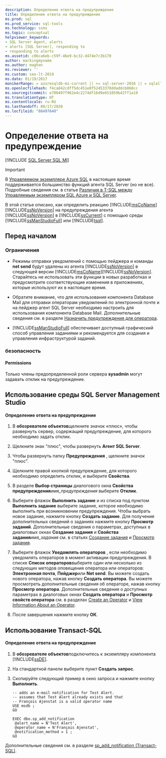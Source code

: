 ```yaml
---
description: Определение ответа на предупреждение
title: Определение ответа на предупреждение
ms.prod: sql
ms.prod_service: sql-tools
ms.technology: ssms
ms.topic: conceptual
helpviewer_keywords:
- SQL Server Agent, alerts
- alerts [SQL Server], responding to
- responding to alerts
ms.assetid: c86ca6eb-c59f-46e9-bc32-d474e7c3b170
author: markingmyname
ms.author: maghan
ms.reviewer: ''
ms.custom: seo-lt-2019
ms.date: 01/19/2017
monikerRange: = azuresqldb-mi-current || >= sql-server-2016 || = sqlallproducts-allversions
ms.openlocfilehash: f4ca842cdff5dc451e8f52453378ddaddcb868cc
ms.sourcegitcommit: e700497f962e4c2274df16d9e651059b42ff1a10
ms.translationtype: HT
ms.contentlocale: ru-RU
ms.lasthandoff: 08/17/2020
ms.locfileid: "88497640"
---
```

# <a name="define-the-response-to-an-alert"></a>Определение ответа на предупреждение

[!INCLUDE [SQL Server SQL MI](../../includes/applies-to-version/sql-asdbmi.md)]

> [!IMPORTANT]  
> В [Управляемом экземпляре Azure SQL](https://docs.microsoft.com/azure/sql-database/sql-database-managed-instance) в настоящее время поддерживается большинство функций агента SQL Server (но не все). Подробные сведения см. в статье [Различия в T-SQL между Управляемым экземпляром SQL Azure и SQL Server](https://docs.microsoft.com/azure/sql-database/sql-database-managed-instance-transact-sql-information#sql-server-agent).

В этой статье описано, как определить реакцию [!INCLUDE[msCoName](../../includes/msconame_md.md)] [!INCLUDE[ssNoVersion](../../includes/ssnoversion-md.md)] на предупреждения агента [!INCLUDE[ssNoVersion](../../includes/ssnoversion-md.md)] в [!INCLUDE[ssCurrent](../../includes/sscurrent-md.md)] с помощью среды [!INCLUDE[ssManStudioFull](../../includes/ssmanstudiofull-md.md)] или [!INCLUDE[tsql](../../includes/tsql-md.md)].  
  
## <a name="before-you-begin"></a><a name="BeforeYouBegin"></a>Перед началом  
  
### <a name="limitations-and-restrictions"></a><a name="Restrictions"></a>Ограничения  
  
-   Режимы отправки уведомлений с помощью пейджера и команды **net send** будут удалены из агента [!INCLUDE[ssNoVersion](../../includes/ssnoversion-md.md)] в следующей версии [!INCLUDE[msCoName](../../includes/msconame_md.md)][!INCLUDE[ssNoVersion](../../includes/ssnoversion-md.md)]. Старайтесь не использовать эти функции в новых разработках и предусмотрите соответствующие изменения в приложениях, которые используют их в настоящее время.  
  
-   Обратите внимание, что для использования компонента Database Mail для отправки операторам уведомлений по электронной почте и на пейджер агент SQL Server необходимо настроить для использования компонента Database Mail. Дополнительные сведения см. в разделе [Назначить предупреждения для оператора](assign-alerts-to-an-operator.md).  
  
-   [!INCLUDE[ssManStudioFull](../../includes/ssmanstudiofull-md.md)] обеспечивает доступный графический способ управления заданиями и рекомендуется для создания и управления инфраструктурой заданий.  
  
### <a name="security"></a><a name="Security"></a>безопасность  
  
#### <a name="permissions"></a><a name="Permissions"></a>Permissions  
Только члены предопределенной роли сервера **sysadmin** могут задавать отклик на предупреждение.  
  
## <a name="using-sql-server-management-studio"></a><a name="SSMSProcedure"></a>Использование среды SQL Server Management Studio  
  
#### <a name="to-define-the-response-to-an-alert"></a>Определение ответа на предупреждение  
  
1.  В **обозревателе объектов**щелкните значок «плюс», чтобы развернуть сервер, содержащий предупреждение, для которого необходимо задать отклик.  
  
2.  Щелкните знак "плюс", чтобы развернуть **Агент SQL Server**.  
  
3.  Чтобы развернуть папку **Предупреждения** , щелкните значок "плюс".  
  
4.  Щелкните правой кнопкой предупреждение, для которого необходимо определить отклик, и выберите **Свойства**.  
  
5.  В разделе **Выбор страницы** диалогового окна **Свойства предупреждения**_имя\_предупреждения_ выберите **Отклик**.  
  
6.  Выберите флажок **Выполнить задание** и из списка под пунктом **Выполнить задание** выберите задание, которое необходимо выполнить при возникновении предупреждения. Чтобы выбрать новое задание, нажмите кнопку **Создать задание**. Для получения дополнительных сведений о заданиях нажмите кнопку **Просмотр заданий**. Дополнительные сведения о параметрах, доступных в диалоговых окнах **Создание задания** и **Свойства задания**_имя\_задания_ см. в статьях [Создание задания](../../ssms/agent/create-a-job.md) и [Просмотр задания](../../ssms/agent/view-a-job.md).  
  
7.  Выберите флажок **Уведомлять операторов** , если необходимо уведомлять операторов в момент активации предупреждения. В списке **Список операторов**выберите один или несколько из следующих методов оповещения оператора или операторов: **Электронная почта**, **Пейджер**или **Net send**. Вы можете создать нового оператора, нажав кнопку **Создать оператора**. Вы можете просмотреть дополнительные сведения об операторе, нажав кнопку **Просмотр оператора**. Дополнительные сведения о доступных параметрах в диалоговых окнах **Создать оператора** и **Просмотр свойств оператора** см. в разделах [Create an Operator](../../ssms/agent/create-an-operator.md) и [View Information About an Operator](../../ssms/agent/view-information-about-an-operator.md).  
  
8.  После завершения нажмите кнопку **ОК**.  
  
## <a name="using-transact-sql"></a><a name="TsqlProcedure"></a>Использование Transact-SQL  
  
#### <a name="to-define-the-response-to-an-alert"></a>Определение ответа на предупреждение  
  
1.  В **обозревателе объектов**подключитесь к экземпляру компонента [!INCLUDE[ssDE](../../includes/ssde_md.md)].  
  
2.  На стандартной панели выберите пункт **Создать запрос**.  
  
3.  Скопируйте следующий пример в окно запроса и нажмите кнопку **Выполнить**.  
  
    ```  
    -- adds an e-mail notification for Test Alert.  
    -- assumes that Test Alert already exists and that
    -- François Ajenstat is a valid operator name   
    USE msdb ;  
    GO  
  
    EXEC dbo.sp_add_notification  
     @alert_name = N'Test Alert',  
     @operator_name = N'François Ajenstat',  
     @notification_method = 1 ;  
    GO  
    ```  
  
Дополнительные сведения см. в разделе [sp_add_notification (Transact-SQL)](https://msdn.microsoft.com/0525e0a2-ed0b-4e69-8a4c-a9e3e3622fbd).
